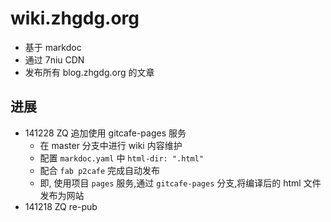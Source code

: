 # wiki.zhgdg.org

- 基于 markdoc 
- 通过 7niu CDN
- 发布所有 blog.zhgdg.org 的文章

## 进展

- 141228 ZQ 追加使用 gitcafe-pages 服务
    + 在 master 分支中进行 wiki 内容维护
    + 配置 `markdoc.yaml` 中 `html-dir: ".html"`
    + 配合 `fab p2cafe` 完成自动发布
    + 即, 使用项目 `pages` 服务,通过 `gitcafe-pages` 分支,将编译后的 html 文件发布为网站
- 141218 ZQ re-pub
